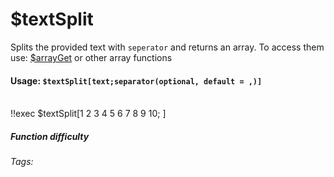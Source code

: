 # $textSplit
Splits the provided text with `seperator` and returns an array. To access them use: [$arrayGet](./../Array/arrayGet.md) or other array functions


#### Usage: `$textSplit[text;separator(optional, default = ,)]`
<br/>
<discord-messages>
	<discord-message :bot="false" role-color="#ffcc9a" author="Member">
        <DiscordMarkdown>
	        !!exec $textSplit[1 2 3 4 5 6 7 8 9 10; ]
		</DiscordMarkdown>
	</discord-message>
</discord-messages>

##### Function difficulty <Badge type="warning" text="Medium" vertical="middle" /> 
###### Tags: <Badge type="tip" text="split text" vertical="middle" /> <Badge type="tip" text="text Split" vertical="middle" />
